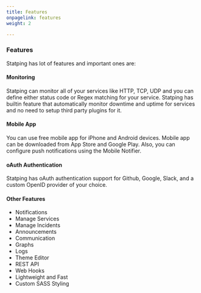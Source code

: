 ```yaml
---
title: Features
onpagelink: features
weight: 2

---
```


### Features

Statping has lot of features and important ones are:

#### Monitoring

Statping can monitor all of your services like HTTP, TCP, UDP and you can define either status code or Regex matching for your service. Statping has builtin feature that automatically monitor downtime and uptime for services and no need to setup third party plugins for it.

#### Mobile App

You can use free mobile app for iPhone and Android devices. Mobile app can be downloaded from App Store and Google Play. Also, you can configure push notifications using the Mobile Notifier.

#### oAuth Authentication

Statping has oAuth authentication support for Github, Google, Slack, and a custom OpenID provider of your choice.

#### Other Features

- Notifications
- Manage Services
- Manage Incidents
- Announcements
- Communication
- Graphs
- Logs
- Theme Editor
- REST API
- Web Hooks
- Lightweight and Fast
- Custom SASS Styling
 